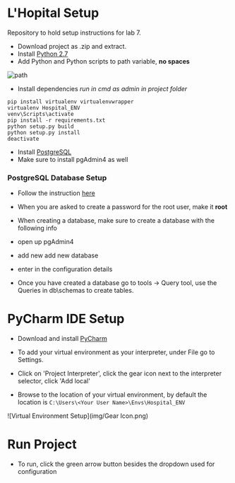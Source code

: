 # L'Hopital Setup
Repository to hold setup instructions for lab 7.


- Download project as .zip and extract.
- Install [Python 2.7](https://www.python.org/downloads/release/python-2712/)
- Add Python and Python scripts to path variable, **no spaces**

![path](img/path.PNG)

- Install dependencies *run in cmd as admin in project folder*
```
pip install virtualenv virtualenvwrapper
virtualenv Hospital_ENV
venv\Scripts\activate
pip install -r requirements.txt
python setup.py build
python setup.py install
deactivate
```
- Install [PostgreSQL](https://www.postgresql.org/download/windows/)
- Make sure to install pgAdmin4 as well

### PostgreSQL Database Setup
- Follow the instruction [here](https://confluence.atlassian.com/display/CONF30/Database+Setup+for+PostgreSQL+on+Windows)
- When you are asked to create a password for the root user, make it **root**
- When creating a database, make sure to create a database with the following info

- open up pgAdmin4
- add new add new database
- enter in the configuration details

- Once you have created a database go to tools -> Query tool, use the Queries in db\schemas to create tables.

# PyCharm IDE Setup
- Download and install [PyCharm](https://www.jetbrains.com/pycharm/)

- To add your virtual environment as your interpreter, under File go to Settings.
- Click on 'Project Interpreter', click the gear icon next to the interpreter selector, click 'Add local'
- Browse to the location of your virtual environment, by default the location is
```C:\Users\<Your User Name>\Envs\Hospital_ENV```

![Virtual Environment Setup](img/Gear Icon.png)

# Run Project
- To run, click the green arrow button besides the dropdown used for configuration
